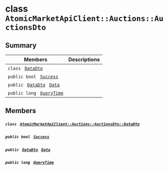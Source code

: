 # class `AtomicMarketApiClient::Auctions::AuctionsDto` 

## Summary

 Members                                | Descriptions                                
----------------------------------------|---------------------------------------------
`class ` [`DataDto`](.github/workflows/documentation/md/AtomicMarketApiClient--Auctions--AuctionsDto--DataDto.md#class_atomic_market_api_client_1_1_auctions_1_1_auctions_dto_1_1_data_dto)        | 
`public bool ` [`Success`](#class_atomic_market_api_client_1_1_auctions_1_1_auctions_dto_1a506fb037fbb6bfe8f254c021a2c3cfac) | 
`public ` [`DataDto`](.github/workflows/documentation/md/AtomicMarketApiClient--Auctions--AuctionsDto--DataDto.md#class_atomic_market_api_client_1_1_auctions_1_1_auctions_dto_1_1_data_dto)` ` [`Data`](#class_atomic_market_api_client_1_1_auctions_1_1_auctions_dto_1a6ed89521b3da4f30d2ab82c36d0afd13) | 
`public long ` [`QueryTime`](#class_atomic_market_api_client_1_1_auctions_1_1_auctions_dto_1a6cc7a06930fbe1e28eb7eed2599015c9) | 

## Members

##### `class ` [`AtomicMarketApiClient::Auctions::AuctionsDto::DataDto`](.github/workflows/documentation/md/AtomicMarketApiClient--Auctions--AuctionsDto--DataDto.md#class_atomic_market_api_client_1_1_auctions_1_1_auctions_dto_1_1_data_dto) 

##### `public bool ` [`Success`](#class_atomic_market_api_client_1_1_auctions_1_1_auctions_dto_1a506fb037fbb6bfe8f254c021a2c3cfac) 

##### `public ` [`DataDto`](.github/workflows/documentation/md/AtomicMarketApiClient--Auctions--AuctionsDto--DataDto.md#class_atomic_market_api_client_1_1_auctions_1_1_auctions_dto_1_1_data_dto)` ` [`Data`](#class_atomic_market_api_client_1_1_auctions_1_1_auctions_dto_1a6ed89521b3da4f30d2ab82c36d0afd13) 

##### `public long ` [`QueryTime`](#class_atomic_market_api_client_1_1_auctions_1_1_auctions_dto_1a6cc7a06930fbe1e28eb7eed2599015c9) 

